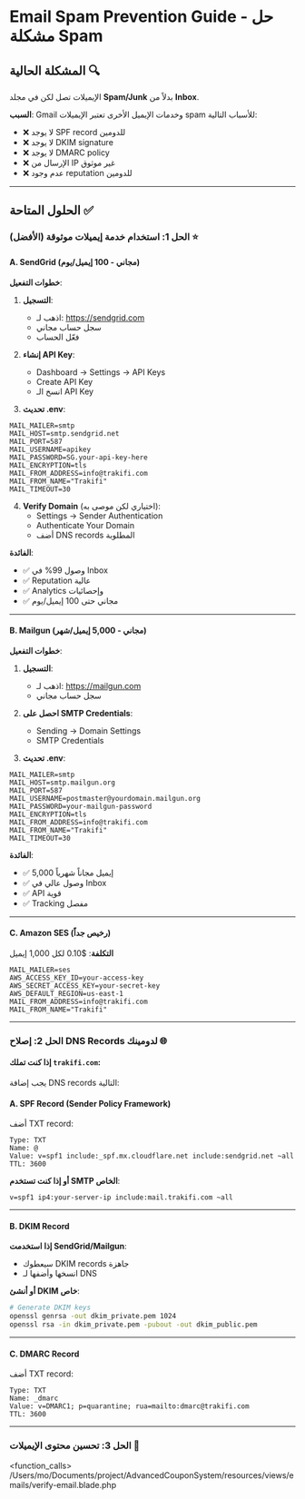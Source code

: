 # Email Spam Prevention Guide - حل مشكلة Spam

## المشكلة الحالية 🔍

الإيميلات تصل لكن في مجلد **Spam/Junk** بدلاً من **Inbox**.

**السبب**: Gmail وخدمات الإيميل الأخرى تعتبر الإيميلات spam للأسباب التالية:
- ❌ لا يوجد SPF record للدومين
- ❌ لا يوجد DKIM signature
- ❌ لا يوجد DMARC policy
- ❌ الإرسال من IP غير موثوق
- ❌ عدم وجود reputation للدومين

---

## الحلول المتاحة ✅

### الحل 1: استخدام خدمة إيميلات موثوقة (الأفضل) ⭐

#### A. SendGrid (مجاني - 100 إيميل/يوم)

**خطوات التفعيل**:

1. **التسجيل**:
   - اذهب لـ: https://sendgrid.com
   - سجل حساب مجاني
   - فعّل الحساب

2. **إنشاء API Key**:
   - Dashboard → Settings → API Keys
   - Create API Key
   - انسخ الـ API Key

3. **تحديث .env**:
```env
MAIL_MAILER=smtp
MAIL_HOST=smtp.sendgrid.net
MAIL_PORT=587
MAIL_USERNAME=apikey
MAIL_PASSWORD=SG.your-api-key-here
MAIL_ENCRYPTION=tls
MAIL_FROM_ADDRESS=info@trakifi.com
MAIL_FROM_NAME="Trakifi"
MAIL_TIMEOUT=30
```

4. **Verify Domain** (اختياري لكن موصى به):
   - Settings → Sender Authentication
   - Authenticate Your Domain
   - أضف DNS records المطلوبة

**الفائدة**: 
- ✅ وصول 99% في Inbox
- ✅ Reputation عالية
- ✅ Analytics وإحصائيات
- ✅ مجاني حتى 100 إيميل/يوم

---

#### B. Mailgun (مجاني - 5,000 إيميل/شهر)

**خطوات التفعيل**:

1. **التسجيل**:
   - اذهب لـ: https://mailgun.com
   - سجل حساب مجاني

2. **احصل على SMTP Credentials**:
   - Sending → Domain Settings
   - SMTP Credentials

3. **تحديث .env**:
```env
MAIL_MAILER=smtp
MAIL_HOST=smtp.mailgun.org
MAIL_PORT=587
MAIL_USERNAME=postmaster@yourdomain.mailgun.org
MAIL_PASSWORD=your-mailgun-password
MAIL_ENCRYPTION=tls
MAIL_FROM_ADDRESS=info@trakifi.com
MAIL_FROM_NAME="Trakifi"
MAIL_TIMEOUT=30
```

**الفائدة**:
- ✅ 5,000 إيميل مجاناً شهرياً
- ✅ وصول عالي في Inbox
- ✅ API قوية
- ✅ Tracking مفصل

---

#### C. Amazon SES (رخيص جداً)

**التكلفة**: $0.10 لكل 1,000 إيميل

```env
MAIL_MAILER=ses
AWS_ACCESS_KEY_ID=your-access-key
AWS_SECRET_ACCESS_KEY=your-secret-key
AWS_DEFAULT_REGION=us-east-1
MAIL_FROM_ADDRESS=info@trakifi.com
MAIL_FROM_NAME="Trakifi"
```

---

### الحل 2: إصلاح DNS Records لدومينك 🌐

#### إذا كنت تملك `trakifi.com`:

يجب إضافة DNS records التالية:

#### A. SPF Record (Sender Policy Framework)

أضف TXT record:

```
Type: TXT
Name: @
Value: v=spf1 include:_spf.mx.cloudflare.net include:sendgrid.net ~all
TTL: 3600
```

**أو إذا كنت تستخدم SMTP الخاص**:
```
v=spf1 ip4:your-server-ip include:mail.trakifi.com ~all
```

---

#### B. DKIM Record

**إذا استخدمت SendGrid/Mailgun**:
- سيعطوك DKIM records جاهزة
- انسخها وأضفها لـ DNS

**أو أنشئ DKIM خاص**:
```bash
# Generate DKIM keys
openssl genrsa -out dkim_private.pem 1024
openssl rsa -in dkim_private.pem -pubout -out dkim_public.pem
```

---

#### C. DMARC Record

أضف TXT record:

```
Type: TXT
Name: _dmarc
Value: v=DMARC1; p=quarantine; rua=mailto:dmarc@trakifi.com
TTL: 3600
```

---

### الحل 3: تحسين محتوى الإيميلات 📝

<function_calls>
<invoke name="read_file">
<parameter name="target_file">/Users/mo/Documents/project/AdvancedCouponSystem/resources/views/emails/verify-email.blade.php
